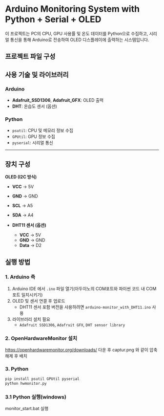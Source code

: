 # Arduino Monitoring System with Python + Serial + OLED

이 프로젝트는 PC의 CPU, GPU 사용률 및 온도 데이터를 Python으로 수집하고, 시리얼 통신을 통해 Arduino로 전송하여 OLED 디스플레이에 출력하는 시스템입니다.

## 프로젝트 파일 구성


## 사용 기술 및 라이브러리

### Arduino
- **Adafruit_SSD1306**, **Adafruit_GFX**: OLED 출력
- **DHT**: 온습도 센서 (옵션)

### Python
- `psutil`: CPU 및 메모리 정보 수집
- `GPUtil`: GPU 정보 수집
- `pyserial`: 시리얼 통신

---
## 장치 구성

**OLED (I2C 방식)**  
  - **VCC** → 5V  
  - **GND** → GND  
  - **SCL** → A5 
  - **SDA** → A4 

- **DHT11 센서 (옵션)**  
  - **VCC** → 5V  
  - **GND** → GND  
  - **Data** → D2 


## 실행 방법

### 1. Arduino 측

1. Arduino IDE 에서 `.ino` 파일 열기(아두이노의 COM포트와 파이썬 코드 내 COM포트 일치시키기)
2. OLED 및 센서 연결 후 업로드
   - DHT11 센서 포함 버전을 사용하려면 `arduino-monitor_with_DHT11.ino` 사용
3. 라이브러리 설치 필요
   - `Adafruit SSD1306`, `Adafruit GFX`, `DHT sensor library`
   
### 2. OpenHardwareMonitor 설치
https://openhardwaremonitor.org/downloads/ 다운 후
captur.png 와 같이 압축 해제 후 배치

### 3. Python 

```bash
pip install psutil GPUtil pyserial
python hwmonitor.py
```

### 3.1 Python 실행(windows)

monitor_start.bat 실행
